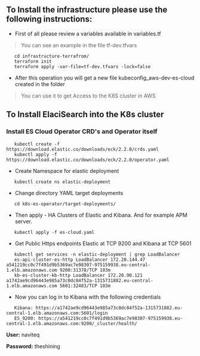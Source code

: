 ## To Install the infrastructure please use the following instructions: 

 * First of all please review a variables available in variables.tf 
 > You can see an example in the file tf-dev.tfvars 

```
   cd infrastructure-terrafrom/
   terraform init
   terraform apply -var-file=tf-dev.tfvars -lock=false
```
  
* After this operation you will get a new file kubeconfig_aws-dev-es-cloud created in the folder
>You can use it to get Access to the K8S cluster in AWS

## To Install ElaciSearch into the K8s cluster 

 ### Install ES Cloud Operator CRD's and Operator itself
``` 
   kubectl create -f https://download.elastic.co/downloads/eck/2.2.0/crds.yaml
   kubectl apply -f https://download.elastic.co/downloads/eck/2.2.0/operator.yaml
```
 * Create Namespace for elastic deployment

```   kubectl create ns elastic-deployment```

 * Change directory YAML target deployments

```   cd k8s-es-operator/target-deployments/```

 * Then apply - HA Clusters of Elastic and Kibana. And for example APM server.

```   kubectl apply -f es-cloud.yaml```

 * Get Public Https endpoints Elastic at TCP 9200 and Kibana at TCP 5601

```   
   kubectl get services -n elastic-deployment | grep LoadBalancer
   es-api-cluster-es-http LoadBalancer 172.20.144.47 a541219cc0c7f491d9b5369ac7e98307-975159938.eu-central-1.elb.amazonaws.com 9200:31378/TCP 103m
   kb-es-cluster-kb-http LoadBalancer 172.20.90.121 a1742ae9cd96443e985a73c0dc84f52a-1315731882.eu-central-1.elb.amazonaws.com 5601:32483/TCP 103m
```

 * Now you can log in to Kibana with the following credentials 

```
   Kibana: https://a1742ae9cd96443e985a73c0dc84f52a-1315731882.eu-central-1.elb.amazonaws.com:5601/login
   ES_9200: https://a541219cc0c7f491d9b5369ac7e98307-975159938.eu-central-1.elb.amazonaws.com:9200/_cluster/health/
```
 **User:** naviteq 

 **Password:** theshining

